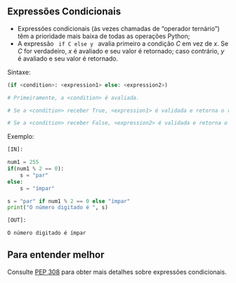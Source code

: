 ## Expressões Condicionais

- Expressões condicionais (às vezes chamadas de “operador ternário”) têm a prioridade mais baixa de todas as operações Python;
- A expressão <code> if C else y </code> avalia primeiro a condição *C* em vez de *x*. Se *C* for verdadeiro, *x* é avaliado e seu valor é retornado; caso contrário, *y* é avaliado e seu valor é retornado.

Sintaxe:
```python
(if <condition>: <expression1> else: <expression2>)

# Primeiramente, a <condition> é avaliada.

# Se a <condition> receber True, <expression1> é validada e retorna o resultado;

# Se a <condition> receber False, <expression2> é validada e retorna o resultado.
```


Exemplo:
```python
[IN]:

num1 = 255
if(num1 % 2 == 0):
    s = "par"
else:
    s = "ímpar"

s = "par" if num1 % 2 == 0 else "ímpar"
print("O número digitado é ", s)
```

```python
[OUT]:

O número digitado é ímpar
```

## Para entender melhor


Consulte <a href="https://www.python.org/dev/peps/pep-0308/">PEP 308</a> para obter mais detalhes sobre expressões condicionais.